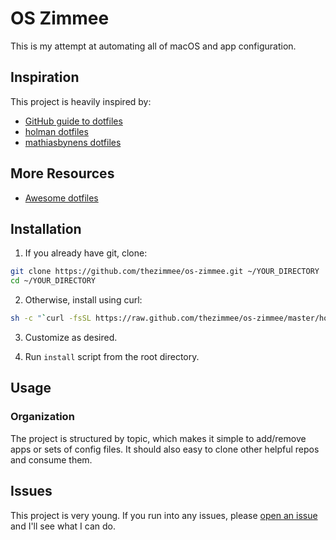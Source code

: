 # OS Zimmee

This is my attempt at automating all of macOS and app configuration.

## Inspiration

This project is heavily inspired by:

- [GitHub guide to dotfiles](http://dotfiles.github.io/)
- [holman dotfiles](https://github.com/holman/dotfiles)
- [mathiasbynens dotfiles](https://github.com/mathiasbynens/dotfiles)

## More Resources

- [Awesome dotfiles](https://github.com/webpro/awesome-dotfiles)

## Installation

1. If you already have git, clone:
```sh
git clone https://github.com/thezimmee/os-zimmee.git ~/YOUR_DIRECTORY
cd ~/YOUR_DIRECTORY
```

2. Otherwise, install using curl:
```sh
sh -c "`curl -fsSL https://raw.github.com/thezimmee/os-zimmee/master/homebrew/setup.sh`"
```

3. Customize as desired.

4. Run `install` script from the root directory.

## Usage

### Organization

The project is structured by topic, which makes it simple to add/remove apps or sets of config files. It should also easy to clone other helpful repos and consume them.

<!-- ### Special file types

Files with the following conventions have special meaning:

- `bin/`: Anything in `bin/` will get added to your `$PATH` and be made
  available everywhere.
- `Brewfile`: List of applications which will be installed by [Homebrew Cask](http://caskroom.io).
- `\*\*/\*.zsh`: Any file ending in `.zsh` will be loaded into your
  zsh environment.
- `**/path.zsh`: Any file named `path.zsh` is loaded first and is
  expected to setup `$PATH` or something similar.
- `**/completion.zsh`: Any file named `completion.zsh` is loaded
  last and is expected to setup autocomplete.
- `**/\*.link`: Any file or folder ending in `*.link` will get symlinked into your `$HOME` directory. This keeps them versioned but also sets them to your home directory.
- `***.ignore`: Files or folders ending in `*.ignore` are ignored by zsh. -->

## Issues

This project is very young. If you run into any issues, please [open an issue](https://github.com/thezimmee/os-zimmee/issues) and I'll see what I can do.

<!--
## TODO

- Update my macOS preferences
	- [Toggle function keys to on](https://github.com/nelsonjchen/fntoggle)
	- macOS keyboard shortcuts
	- Change default xcode files to sublime
- Install node & packages
	- npm
	- gulp
	- npm diff-so-fancy
	- http-server
	- nodemon?
	- release-it?
	- spot?
	- svgo?
	- tldr?
	- underscore-cli?
	- vtop?
	- shelljs & shx
- Add fuzzy-history to zsh
- Add ability to run install with no questions?
- kwm / hammerspoon:
	- Add ability to save layouts
	- Add notification for mode of current window (which is displayed when mode is toggled)
- update git repos
- Convert OSZ to javascript for use with shelljs?
- apps to install:
	- photoshop
	- illustrator
	- xcode
	- postman
- other apps to consider:
	- amethyst
	- moom
	- audacity
	- filezilla
	- hooner
	- musescore 2
	- noejectdelay utility
	- palua
	- prepros
	- shortcat
	- skitch
	- snippy
	- browserstack
	- snippy
	- vivaldi
	- blisk
	- watchguard mobile vpn
	- airdroid
 -->